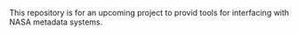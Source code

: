 This repository is for an upcoming project to provid tools for interfacing with NASA metadata systems.
